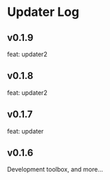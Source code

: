 # Updater Log

## v0.1.9

feat: updater2

## v0.1.8

feat: updater2

## v0.1.7

feat: updater

## v0.1.6

Development toolbox, and more...

